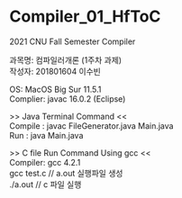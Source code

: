 # Compiler_01_HfToC
2021 CNU Fall Semester Compiler



과목명: 컴파일러개론 (1주차 과제)  
작성자: 201801604 이수빈  
  
   


OS: MacOS Big Sur 11.5.1  
Complier: javac 16.0.2 (Eclipse)   
  
  


&gt;&gt; Java Terminal Command &lt;&lt;  
Compile : javac FileGenerator.java Main.java  
Run : java Main.java  
  
  


&gt;&gt; C file Run Command Using gcc &lt;&lt;  
Compiler: gcc 4.2.1  
gcc test.c     // a.out 실행파일 생성  
./a.out        // c 파일 실행  

